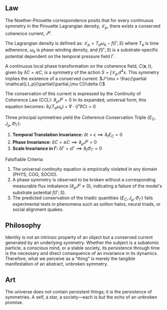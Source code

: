 ## Law
The Noether-Pirouette correspondence posits that for every continuous symmetry in the Pirouette Lagrangian density, $\mathcal{L}_p$, there exists a conserved coherence current, $J^\mu$.

The Lagrangian density is defined as:
$\mathcal{L}_p = T_a \omega_k - f(\Gamma; S)$
where $T_a$ is time adherence, $\omega_k$ is phase winding density, and $f(\Gamma; S)$ is a substrate-specific potential dependent on the temporal pressure field $\Gamma$.

A continuous local phase transformation on the coherence field, $C(\mathbf{x}, t)$, given by $\delta C = i\epsilon C$, is a symmetry of the action $S = \int \mathcal{L}_p \,d^4x$. This symmetry implies the existence of a conserved current:
$J^\mu = \frac{\partial \mathcal{L}_p}{\partial(\partial_\mu C)}\delta C$

The conservation of this current is expressed by the Continuity of Coherence Law (CCL):
$\partial_\mu J^\mu = 0$
In its expanded, universal form, this equation becomes:
$\partial_t (T_a \omega_k) + \nabla \cdot (\Gamma \nabla C) = 0$

Three principal symmetries yield the Coherence Conservation Triple $\{E_C, J_\mu, \Phi_\Gamma\}$:
1.  **Temporal Translation Invariance:** $\delta t = \epsilon \implies \partial_t E_C = 0$
2.  **Phase Invariance:** $\delta C = i\epsilon C \implies \partial_\mu J^\mu = 0$
3.  **Scale Invariance in $\Gamma$:** $\delta\Gamma = \epsilon\Gamma \implies \partial_t \Phi_\Gamma = 0$

Falsifiable Criteria:
1.  The universal continuity equation is empirically violated in any domain (PHYS, COG, SOCIO).
2.  A phase symmetry is observed to be broken without a corresponding measurable flux imbalance ($\partial_\mu J^\mu \neq 0$), indicating a failure of the model's substrate potential $f(\Gamma; S)$.
3.  The predicted conservation of the triadic quantities $\{E_C, J_\mu, \Phi_\Gamma\}$ fails experimental tests in phenomena such as soliton halos, neural triads, or social alignment quakes.

## Philosophy
Identity is not an intrinsic property of an object but a conserved current generated by an underlying symmetry. Whether the subject is a subatomic particle, a conscious mind, or a stable society, its persistence through time is the necessary and direct consequence of an invariance in its dynamics. Therefore, what we perceive as a "thing" is merely the tangible manifestation of an abstract, unbroken symmetry.

## Art
The universe does not contain persistent things; it *is* the persistence of symmetries. A self, a star, a society—each is but the echo of an unbroken promise.